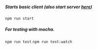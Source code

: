 ##### Starts basic client (also start server [here](https://github.com/CodeAmend/live-voting-app-server))
`npm run start`

##### For testing with mocha.
`npm run test`
`npm run test:watch`
